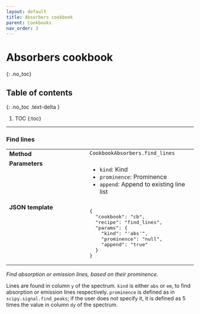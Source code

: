 ```yaml
---
layout: default
title: Absorbers cookbook
parent: Cookbooks
nav_order: 3
---
```


# Absorbers cookbook
{: .no_toc}

## Table of contents
{: .no_toc .text-delta }

1. TOC
{:toc}
---

###  Find lines
<table>
  <tbody>
    <tr>
      <td style="vertical-align:top;width:200px"><strong>Method</strong></td>
      <td style="vertical-align:top"><code>CookbookAbsorbers.find_lines</code></td>
    </tr>
    <tr>
      <td style="vertical-align:top"><strong>Parameters</strong></td>
      <td style="vertical-align:top">
        <ul>
          <li><code>kind</code>: Kind</li>
          <li><code>prominence</code>: Prominence</li>
          <li><code>append</code>: Append to existing line list</li>
        </ul>
      </td>
    </tr>
    <tr>
      <td style="vertical-align:top;width:200px"><strong>JSON template</strong></td>
      <td style="vertical-align:top"><pre>
{
  "cookbook": "cb",
  "recipe": "find_lines",
  "params": {
    "kind": "'abs'",
    "prominence": "null",
    "append": "true"
  }
}    </pre></td>
    </tr>
  </tbody>
</table>

*Find absorption or emission lines, based on their prominence.*

Lines are found in column `y` of the spectrum. `kind` is either `abs` or `em`, to find absorption or emission lines respectively. `prominence` is defined as in `scipy.signal.find_peaks`; if the user does not specify it, it is defined as 5 times the value in column `dy` of the spectrum.
